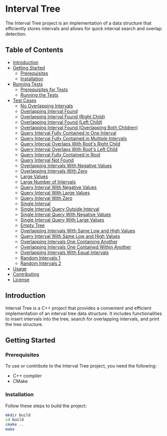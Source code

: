 # Interval Tree

The Interval Tree project is an implementation of a data structure that efficiently stores intervals and allows for quick interval search and overlap detection.

## Table of Contents

- [Introduction](#introduction)
- [Getting Started](#getting-started)
  - [Prerequisites](#prerequisites)
  - [Installation](#installation)
- [Running Tests](#running-tests)
  - [Prerequisites for Tests](#prerequisites-for-tests)
  - [Running the Tests](#running-the-tests)
- [Test Cases](#test-cases)
  - [No Overlapping Intervals](#test-case-1-no-overlapping-intervals)
  - [Overlapping Interval Found](#test-case-2-overlapping-interval-found)
  - [Overlapping Interval Found (Right Child)](#test-case-3-overlapping-interval-found-right-child)
  - [Overlapping Interval Found (Left Child)](#test-case-4-overlapping-interval-found-left-child)
  - [Overlapping Interval Found (Overlapping Both Children)](#test-case-5-overlapping-interval-found-both-children)
  - [Query Interval Fully Contained in One Interval](#test-case-6-query-interval-fully-contained-in-one-interval)
  - [Query Interval Fully Contained in Multiple Intervals](#test-case-7-query-interval-fully-contained-in-multiple-intervals)
  - [Query Interval Overlaps With Root's Right Child](#test-case-8-query-interval-overlaps-with-roots-right-child)
  - [Query Interval Overlaps With Root's Left Child](#test-case-9-query-interval-overlaps-with-roots-left-child)
  - [Query Interval Fully Contained in Root](#test-case-10-query-interval-fully-contained-in-root)
  - [Query Interval Not Found](#test-case-11-query-interval-not-found)
  - [Overlapping Intervals With Negative Values](#test-case-12-overlapping-intervals-with-negative-values)
  - [Overlapping Intervals With Zero](#test-case-13-overlapping-intervals-with-zero)
  - [Large Values](#test-case-14-large-values)
  - [Large Number of Intervals](#test-case-15-large-number-of-intervals)
  - [Query Interval With Negative Values](#test-case-16-query-interval-with-negative-values)
  - [Query Interval With Large Values](#test-case-17-query-interval-with-large-values)
  - [Query Interval With Zero](#test-case-18-query-interval-with-zero)
  - [Single Interval](#test-case-19-single-interval)
  - [Single Interval Query Outside Interval](#test-case-20-single-interval-query-outside-interval)
  - [Single Interval Query With Negative Values](#test-case-21-single-interval-query-with-negative-values)
  - [Single Interval Query With Large Values](#test-case-22-single-interval-query-with-large-values)
  - [Empty Tree](#test-case-23-empty-tree)
  - [Overlapping Intervals With Same Low and High Values](#test-case-24-overlapping-intervals-with-same-low-and-high-values)
  - [Query Interval With Same Low and High Values](#test-case-25-query-interval-with-same-low-and-high-values)
  - [Overlapping Intervals One Containing Another](#test-case-26-overlapping-intervals-one-containing-another)
  - [Overlapping Intervals One Contained Within Another](#test-case-27-overlapping-intervals-one-contained-within-another)
  - [Overlapping Intervals With Equal Intervals](#test-case-28-overlapping-intervals-with-equal-intervals)
  - [Random Intervals 1](#test-case-29-random-intervals-1)
  - [Random Intervals 2](#test-case-30-random-intervals-2)
- [Usage](#usage)
- [Contributing](#contributing)
- [License](#license)

## Introduction

Interval Tree is a C++ project that provides a convenient and efficient implementation of an interval tree data structure. It includes functionalities to insert intervals into the tree, search for overlapping intervals, and print the tree structure.

## Getting Started

### Prerequisites

To use or contribute to the Interval Tree project, you need the following:

- C++ compiler
- CMake

### Installation

Follow these steps to build the project:

```bash
mkdir build
cd build
cmake ..
make
```
